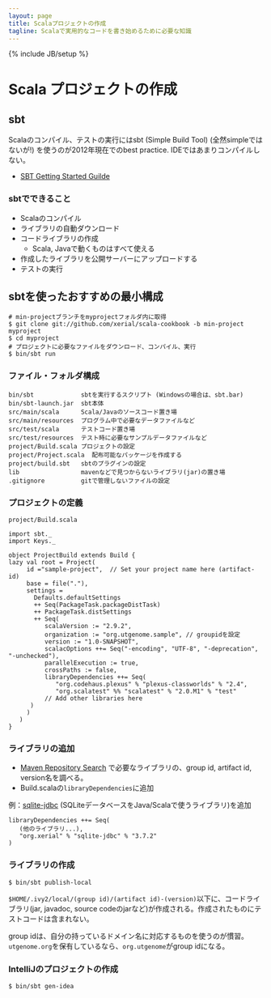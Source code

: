 ```yaml
---
layout: page
title: Scalaプロジェクトの作成
tagline: Scalaで実用的なコードを書き始めるために必要な知識
---
```

{% include JB/setup %}

# Scala プロジェクトの作成

## sbt

Scalaのコンパイル、テストの実行にはsbt (Simple Build Tool) (全然simpleではないが!) を使うのが2012年現在でのbest practice. IDEではあまりコンパイルしない。

* [SBT Getting Started Guilde](https://github.com/harrah/xsbt/wiki/Getting-Started-Welcome) 

### sbtでできること

* Scalaのコンパイル
* ライブラリの自動ダウンロード
* コードライブラリの作成
  * Scala, Javaで動くものはすべて使える
* 作成したライブラリを公開サーバーにアップロードする
* テストの実行

## sbtを使ったおすすめの最小構成

	# min-projectブランチをmyprojectフォルダ内に取得
	$ git clone git://github.com/xerial/scala-cookbook -b min-project myproject
	$ cd myproject
	# プロジェクトに必要なファイルをダウンロード、コンパイル、実行
	$ bin/sbt run

### ファイル・フォルダ構成

	bin/sbt             sbtを実行するスクリプト (Windowsの場合は、sbt.bar)
	bin/sbt-launch.jar  sbt本体
	src/main/scala      Scala/Javaのソースコード置き場
	src/main/resources  プログラム中で必要なデータファイルなど
	src/test/scala      テストコード置き場
	src/test/resources  テスト時に必要なサンプルデータファイルなど
	project/Build.scala プロジェクトの設定
	project/Project.scala  配布可能なパッケージを作成する
	project/build.sbt   sbtのプラグインの設定
    lib                 mavenなどで見つからないライブラリ(jar)の置き場
	.gitignore          gitで管理しないファイルの設定
	

### プロジェクトの定義

```project/Build.scala```

	import sbt._
	import Keys._

	object ProjectBuild extends Build {
    lazy val root = Project(
         id ="sample-project",  // Set your project name here (artifact-id)
         base = file("."),
         settings = 
           Defaults.defaultSettings 
           ++ Seq(PackageTask.packageDistTask) 
           ++ PackageTask.distSettings 
           ++ Seq(
           	  scalaVersion := "2.9.2",
    	      organization := "org.utgenome.sample", // groupidを設定
           	  version := "1.0-SNAPSHOT",
           	  scalacOptions ++= Seq("-encoding", "UTF-8", "-deprecation", "-unchecked"),
        	  parallelExecution := true,
        	  crossPaths := false,
           	  libraryDependencies ++= Seq(
    	         "org.codehaus.plexus" % "plexus-classworlds" % "2.4",
                 "org.scalatest" %% "scalatest" % "2.0.M1" % "test"
    	      // Add other libraries here
    	  )
         )
       )
    }


### ライブラリの追加
* [Maven Repository Search](http://search.maven.org/) で必要なライブラリの、group id, artifact id, version名を調べる。
* Build.scalaの```libraryDependencies```に追加
  
例：[sqlite-jdbc](http://www.xerial.org/trac/Xerial/wiki/SQLiteJDBC) (SQLiteデータベースをJava/Scalaで使うライブラリ)を追加
	
	libraryDependencies ++= Seq(
	   (他のライブラリ...), 
	   "org.xerial" % "sqlite-jdbc" % "3.7.2"
	) 


### ライブラリの作成

	$ bin/sbt publish-local
	
```$HOME/.ivy2/local/(group id)/(artifact id)-(version)```以下に、コードライブラリ(jar, javadoc, source codeのjarなど)が作成される。作成されたものにテストコードは含まれない。

group idは、自分の持っているドメイン名に対応するものを使うのが慣習。```utgenome.org```を保有しているなら、```org.utgenome```がgroup idになる。 


### IntelliJのプロジェクトの作成

	$ bin/sbt gen-idea
	




